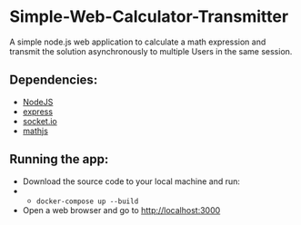 # Simple-Web-Calculator-Transmitter
A simple node.js web application to calculate a math expression and transmit the solution asynchronously to multiple Users in the same session.

## Dependencies:
- [NodeJS](https://nodejs.org/en/)
- [express](https://www.npmjs.com/package/express)
- [socket.io](https://socket.io/)
- [mathjs](https://mathjs.org/)

## Running the app:
- Download the source code to your local machine and run:
- - `docker-compose up --build`
- Open a web browser and go to [http://localhost:3000](http://localhost:3000)
